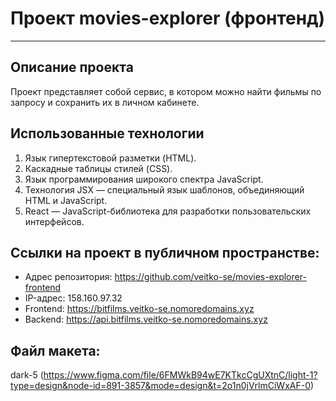 # Проект movies-explorer (фронтенд)
---------------------------------

## Описание проекта
Проект представляет собой cервис, в котором можно найти фильмы по запросу и сохранить их в личном кабинете.

## Использованные технологии
1. Язык гипертекстовой разметки (HTML).
2. Каскадные таблицы стилей (CSS).
3. Язык программирования широкого спектра JavaScript.
4. Технология JSX — специальный язык шаблонов, объединяющий HTML и JavaScript.
5. React — JavaScript-библиотека для разработки пользовательских интерфейсов.

## Ссылки на проект в публичном пространстве:
* Адрес репозитория: https://github.com/veitko-se/movies-explorer-frontend
* IP-адрес: 158.160.97.32
* Frontend: https://bitfilms.veitko-se.nomoredomains.xyz
* Backend: https://api.bitfilms.veitko-se.nomoredomains.xyz

## Файл макета:
dark-5 (https://www.figma.com/file/6FMWkB94wE7KTkcCgUXtnC/light-1?type=design&node-id=891-3857&mode=design&t=2o1n0jVrlmCiWxAF-0)
